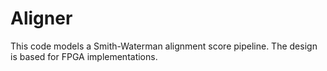 # Aligner
This code models a Smith-Waterman alignment score pipeline. The design is based for FPGA implementations.
